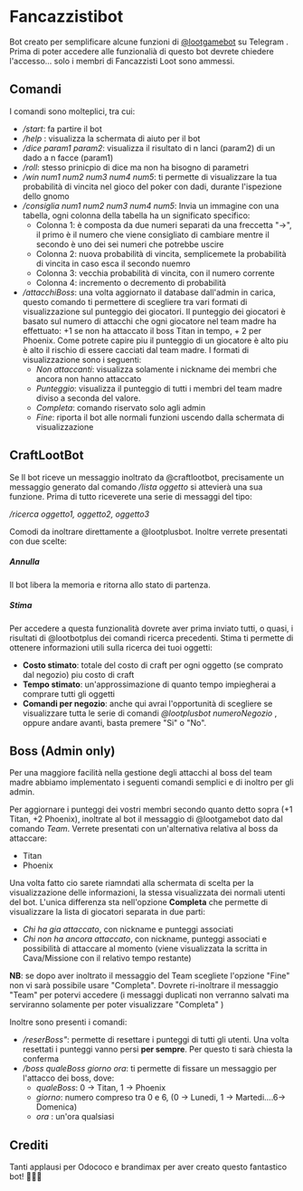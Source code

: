 # Fancazzistibot
Bot creato per semplificare alcune funzioni di [@lootgamebot](https://telegram.me/lootgamebot) su Telegram .
Prima di poter accedere alle funzionalià di questo bot devrete chiedere l'accesso... solo i membri di Fancazzisti Loot sono ammessi.
## Comandi
I comandi sono molteplici, tra cui:
* */start*: fa partire il bot 
* */help* : visualizza la schermata di aiuto per il bot
* */dice param1 param2*: visualizza il risultato di n lanci (param2) di un dado a n facce (param1)
* */roll*: stesso prinicpio di dice ma non ha bisogno di parametri
* */win num1 num2 num3 num4 num5*: ti permette di visualizzare la tua probabilità di vincita nel gioco del poker con dadi, durante l'ispezione dello gnomo
* */consiglia num1 num2 num3 num4 num5*: Invia un immagine con una tabella, ogni colonna della tabella ha un significato 
specifico:
    * Colonna 1: è composta da due numeri separati da una freccetta "->", il primo è il numero che viene consigliato di 
    cambiare mentre il secondo è uno dei sei numeri che potrebbe uscire
    * Colonna 2: nuova probabilità di vincita, semplicemete la probabilità di vincita in caso esca il secondo nuemro
    * Colonna 3: vecchia probabilità di vincita, con il numero corrente
    * Colonna 4: incremento o decremento di probabilità
* */attacchiBoss*: una volta aggiornato il database dall'admin in carica, questo comando ti permettere di scegliere tra 
vari formati di visualizzazione sul punteggio dei giocatori. Il punteggio dei giocatori è basato sul numero di attacchi 
che ogni giocatore nel team madre ha effettuato: +1 se non ha attaccato il boss Titan in tempo, + 2 per Phoenix. Come potrete capire
piu il punteggio di un giocatore è alto piu è alto il rischio di essere cacciati dal team madre. I formati di visualizzazione
sono i seguenti:
    * *Non attaccanti*: visualizza solamente i nickname dei membri che ancora non hanno attaccato
    * *Punteggio*: visualizza il punteggio di tutti i membri del team madre diviso a seconda del valore.
    * *Completa*: comando riservato solo agli admin
    * *Fine*: riporta il bot alle normali funzioni uscendo dalla schermata di visualizzazione
    
## CraftLootBot
Se Il bot riceve un messaggio inoltrato da @craftlootbot, precisamente un messaggio generato dal comando */lista oggetto* si attevierà
una sua funzione. Prima di tutto riceverete una serie di messaggi del tipo:

*/ricerca oggetto1, oggetto2, oggetto3*

Comodi da inoltrare direttamente a @lootplusbot. Inoltre verrete presentati con due scelte:
##### Annulla
Il bot libera la memoria e ritorna allo stato di partenza.
##### Stima
Per accedere a questa funzionalità dovrete aver prima inviato tutti, o quasi, i risultati di @lootbotplus dei comandi 
ricerca precedenti.
Stima ti permette di ottenere informazioni utili sulla ricerca dei tuoi oggetti:
* **Costo stimato**: totale del costo di craft per ogni oggetto (se comprato dal negozio) piu costo di craft
* **Tempo stimato**: un'approssimazione di quanto tempo impiegherai a comprare tutti gli oggetti
* **Comandi per negozio**: anche qui avrai l'opportunità di scegliere se visualizzare tutta le serie di comandi *@lootplusbot numeroNegozio*
, oppure andare avanti, basta premere "Si" o "No".

## Boss (Admin only)
Per una maggiore facilità nella gestione degli attacchi al boss del team madre abbiamo implementato i seguenti comandi semplici e di 
inoltro per gli admin.

Per aggiornare i punteggi dei vostri membri secondo quanto detto sopra (+1 Titan, +2 Phoenix), inoltrate al bot il messaggio 
di @lootgamebot dato dal comando *Team*. Verrete presentati con un'alternativa relativa al boss da attaccare:
* Titan
* Phoenix

Una volta fatto cio sarete riamndati alla schermata di scelta per la visualizzazione delle informazioni, la stessa visualizzata 
dei normali utenti del bot. L'unica differenza sta nell'opzione **Completa** che permette di visualizzare la lista di giocatori separata in due 
parti:
* *Chi ha gia attaccato*, con nickname e punteggi associati
* *Chi non ha ancora attaccato*, con nickname, punteggi associati e possibilità di attaccare al momento (viene visualizzata la scritta in Cava/Missione con il relativo
tempo restante)

**NB**: se dopo aver inoltrato il messaggio del Team scegliete l'opzione "Fine" non vi sarà possibile usare "Completa". Dovrete 
ri-inoltrare il messaggio "Team" per potervi accedere (i messaggi duplicati non verranno salvati ma serviranno solamente per 
poter visualizzare "Completa" )

Inoltre sono presenti i comandi:
* */reserBoss"*: permette di resettare i punteggi di tutti gli utenti. Una volta resettati i punteggi vanno persi **per sempre**.
Per questo ti sarà chiesta la conferma 
* */boss qualeBoss giorno ora*: ti permette di fissare un messaggio per l'attacco dei boss, dove:
    * *qualeBoss*: 0 -> Titan, 1 -> Phoenix
    * *giorno*: numero compreso tra 0 e 6, (0 -> Lunedi, 1 -> Martedi....6-> Domenica)
    * *ora* : un'ora qualsiasi

## Crediti
Tanti applausi per Odococo e brandimax per aver creato questo fantastico bot! 🎉🎉🎉